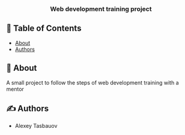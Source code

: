 <h3 align="center">Web development training project</h3>

## 📝 Table of Contents
+ [About](#about)
+ [Authors](#authors)

## 🧐 About <a name = "about"></a>
A small project to follow the steps of web development training with a mentor


## ✍️ Authors <a name = "authors"></a>
+ Alexey Tasbauov
